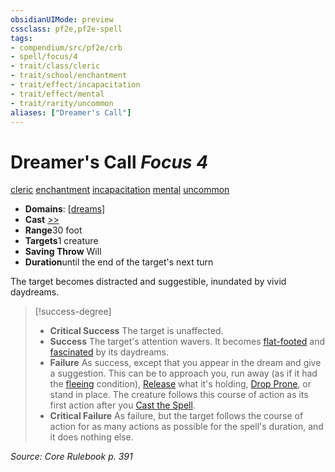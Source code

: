 ```yaml
---
obsidianUIMode: preview
cssclass: pf2e,pf2e-spell
tags:
- compendium/src/pf2e/crb
- spell/focus/4
- trait/class/cleric
- trait/school/enchantment
- trait/effect/incapacitation
- trait/effect/mental
- trait/rarity/uncommon
aliases: ["Dreamer's Call"]
---
```

# Dreamer's Call *Focus 4*   
[cleric](rules/traits/cleric.md)  [enchantment](enchantment.md)  [incapacitation](incapacitation.md)  [mental](mental.md)  [uncommon](uncommon.md)  

- **Domains**: [[dreams](../domains.md#Dreams)]
- **Cast** [>>](chapter-9-playing-the-game.md#Actions "Two-Action") 
- **Range**30 foot
- **Targets**1 creature
- **Saving Throw** Will
- **Duration**until the end of the target's next turn

The target becomes distracted and suggestible, inundated by vivid daydreams.

> [!success-degree] 
> - **Critical Success** The target is unaffected.
> - **Success** The target's attention wavers. It becomes [flat-footed](conditions.md#Flat-footed) and [fascinated](conditions.md#Fascinated) by its daydreams.
> - **Failure** As success, except that you appear in the dream and give a suggestion. This can be to approach you, run away (as if it had the [fleeing](conditions.md#Fleeing) condition), [Release](release.md) what it's holding, [Drop Prone](drop-prone.md), or stand in place. The creature follows this course of action as its first action after you [Cast the Spell](cast-a-spell.md).
> - **Critical Failure** As failure, but the target follows the course of action for as many actions as possible for the spell's duration, and it does nothing else.

*Source: Core Rulebook p. 391*